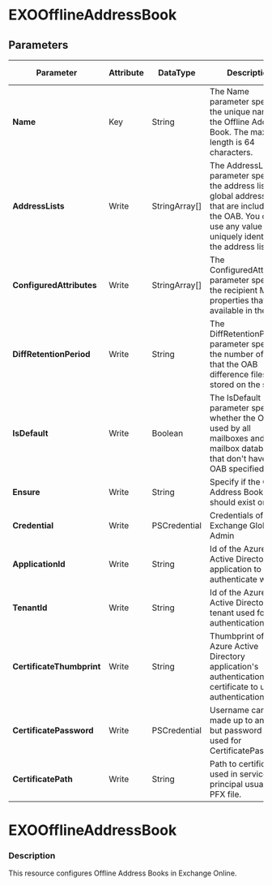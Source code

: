 ﻿# EXOOfflineAddressBook

## Parameters

| Parameter | Attribute | DataType | Description | Allowed Values |
| --- | --- | --- | --- | --- |
| **Name** | Key | String | The Name parameter specifies the unique name of the Offline Address Book. The maximum length is 64 characters. ||
| **AddressLists** | Write | StringArray[] | The AddressLists parameter specifies the address lists or global address lists that are included in the OAB. You can use any value that uniquely identifies the address list. ||
| **ConfiguredAttributes** | Write | StringArray[] | The ConfiguredAttributes parameter specifies the recipient MAPI properties that are available in the OAB. ||
| **DiffRetentionPeriod** | Write | String | The DiffRetentionPeriod parameter specifies the number of days that the OAB difference files are stored on the server. ||
| **IsDefault** | Write | Boolean | The IsDefault parameter specifies whether the OAB is used by all mailboxes and mailbox databases that don't have an OAB specified. ||
| **Ensure** | Write | String | Specify if the Offline Address Book should exist or not. |Present, Absent|
| **Credential** | Write | PSCredential | Credentials of the Exchange Global Admin ||
| **ApplicationId** | Write | String | Id of the Azure Active Directory application to authenticate with. ||
| **TenantId** | Write | String | Id of the Azure Active Directory tenant used for authentication. ||
| **CertificateThumbprint** | Write | String | Thumbprint of the Azure Active Directory application's authentication certificate to use for authentication. ||
| **CertificatePassword** | Write | PSCredential | Username can be made up to anything but password will be used for CertificatePassword ||
| **CertificatePath** | Write | String | Path to certificate used in service principal usually a PFX file. ||

# EXOOfflineAddressBook

### Description

This resource configures Offline Address Books in Exchange Online.


